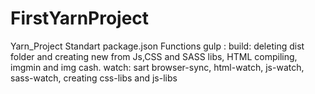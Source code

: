 # FirstYarnProject
Yarn_Project
Standart package.json
Functions gulp : 
  build: deleting dist folder and creating new from Js,CSS and SASS libs, HTML compiling, imgmin and img cash.
  watch: sart browser-sync, html-watch, js-watch, sass-watch, creating css-libs and js-libs
